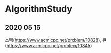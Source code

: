 # AlgorithmStudy

2020 05 16
--------------------
스택(https://www.acmicpc.net/problem/10828), 큐(https://www.acmicpc.net/problem/10845)
<br>
